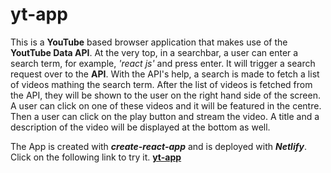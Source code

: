 # yt-app

This is a **YouTube** based browser application that makes use of the **YoutTube Data API**. At the very top, in a searchbar, a user can enter a search term, for example, *'react js'* and press enter. It will trigger a search request over to the **API**. With the API's help, a search is made to fetch a list of videos mathing the search term. After the list of videos is fetched from the API, they will be shown to the user on the right hand side of the screen. A user can click on one of these videos and it will be featured in the centre. Then a user can click on the play button and stream the video. A title and a description of the video will be displayed at the bottom as well.

The App is created with ***create-react-app*** and is deployed with ***Netlify***. Click on the following link to try it. **[yt-app](https://unruffled-sinoussi-46abd1.netlify.app/)**
